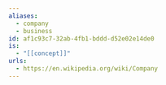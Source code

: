 ```yaml
---
aliases:
  - company
  - business
id: af1c93c7-32ab-4fb1-bddd-d52e02e14de0
is:
  - "[[concept]]"
urls:
  - https://en.wikipedia.org/wiki/Company
---
```

